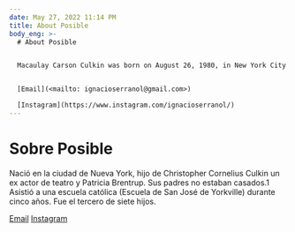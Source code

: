 ```yaml
---
date: May 27, 2022 11:14 PM
title: About Posible
body_eng: >-
  # About Posible


  Macaulay Carson Culkin was born on August 26, 1980, in New York City to Christopher Cornelius "Kit" Culkin, a former stage actor, and Patricia Brentrup, a native of North Dakota who met Kit in 1974 while working as a road traffic controller in Sundance, Wyoming. The couple soon relocated to.


  [Email](<mailto: ignacioserranol@gmail.com>)

  [Instagram](https://www.instagram.com/ignacioserranol/)
---
```

# Sobre Posible

Nació en la ciudad de Nueva York, hijo de Christopher Cornelius Culkin un ex actor de teatro y Patricia Brentrup. Sus padres no estaban casados.1​ Asistió a una escuela católica (Escuela de San José de Yorkville) durante cinco años. Fue el tercero de siete hijos.

[Email](<mailto: ignacioserranol@gmail.com>)
[Instagram](https://www.instagram.com/ignacioserranol/)